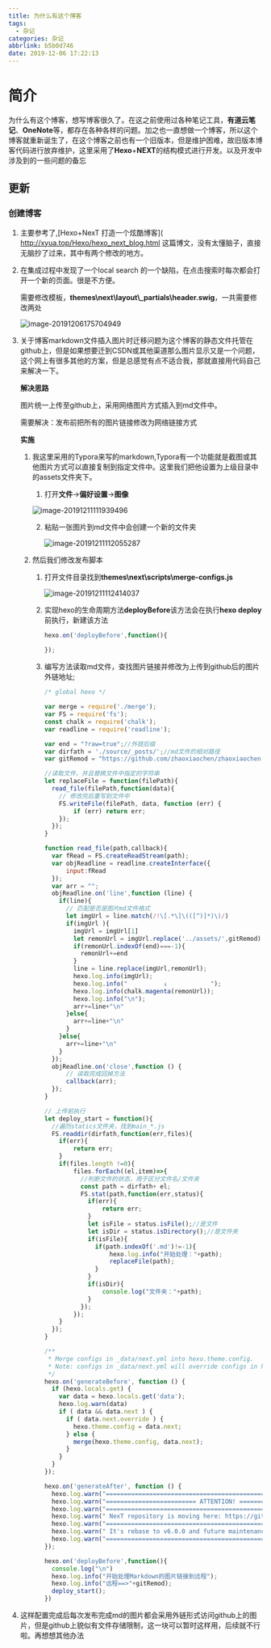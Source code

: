 ```yaml
---
title: 为什么有这个博客
tags:
  - 杂记
categories: 杂记
abbrlink: b5b0d746
date: 2019-12-06 17:22:13
---
```

# 简介
为什么有这个博客，想写博客很久了。在这之前使用过各种笔记工具，**有道云笔记**、**OneNote**等，都存在各种各样的问题。加之也一直想做一个博客，所以这个博客就重新诞生了，在这个博客之前也有一个旧版本，但是维护困难，故旧版本博客代码进行放弃维护，这里采用了**Hexo**+**NEXT**的结构模式进行开发。以及开发中涉及到的一些问题的备忘

## 更新
### 创建博客

1. 主要参考了,[Hexo+NexT 打造一个炫酷博客]( http://xyua.top/Hexo/hexo_next_blog.html 这篇博文，没有太懂脑子，直接无脑抄了过来，其中有两个修改的地方。

2. 在集成过程中发现了一个local search 的一个缺陷，在点击搜索时每次都会打开一个新的页面。很是不方便。

   需要修改模板，**themes\next\layout\\_partials\header.swig**，一共需要修改两处

   ![image-20191206175704949]( https://raw.githubusercontent.com/zhaoxiaochen/zhaoxiaochen.github.io/master/assets/image-20191206175704949.png )

3. 关于博客markdown文件插入图片时迁移问题为这个博客的静态文件托管在github上，但是如果想要迁到CSDN或其他渠道那么图片显示又是一个问题，这个网上有很多其他的方案，但是总感觉有点不适合我，那就直接用代码自己来解决一下。

   **解决思路**

   图片统一上传至github上，采用网络图片方式插入到md文件中。

   需要解决：发布前把所有的图片链接修改为网络链接方式

   **实施**

   1. 我这里采用的Typora来写的markdown,Typora有一个功能就是截图或其他图片方式可以直接复制到指定文件中。这里我们把他设置为上级目录中的assets文件夹下。

      1. 打开**文件**->**偏好设置**->**图像**

      ![image-20191211111939496](https://raw.githubusercontent.com/zhaoxiaochen/zhaoxiaochen.github.io/master/assets/image-20191211111939496.png?raw=true)

      2. 粘贴一张图片到md文件中会创建一个新的文件夹

         ![image-20191211112055287](https://raw.githubusercontent.com/zhaoxiaochen/zhaoxiaochen.github.io/master/assets/image-20191211112055287.png?raw=true)

   2. 然后我们修改发布脚本

      1. 打开文件目录找到**themes\next\scripts\merge-configs.js**

         ![image-20191211112414037](https://raw.githubusercontent.com/zhaoxiaochen/zhaoxiaochen.github.io/master/assets/image-20191211112414037.png?raw=true)

      2. 实现hexo的生命周期方法**deployBefore**该方法会在执行**hexo deploy**前执行，新建该方法

         ```javascript
         hexo.on('deployBefore',function(){
           
         });
         ```

      3. 编写方法读取md文件，查找图片链接并修改为上传到github后的图片外链地址;

         ```javascript
         /* global hexo */
         
         var merge = require('./merge');
         var FS = require('fs');
         const chalk = require('chalk');
         var readline = require('readline');
         
         var end = "?raw=true";//外链后缀
         var dirfath = './source/_posts/';//md文件的相对路径
         var gitRemod = "https://github.com/zhaoxiaochen/zhaoxiaochen.github.io/blob/master/assets/";//远程链接前缀地址
         
         //读取文件，并且替换文件中指定的字符串
         let replaceFile = function(filePath){
           read_file(filePath,function(data){
             // 修改完后重写到文件中
             FS.writeFile(filePath, data, function (err) {
                 if (err) return err;
             });
           });
         }
         
         function read_file(path,callback){
           var fRead = FS.createReadStream(path);
           var objReadline = readline.createInterface({
               input:fRead
           });
           var arr = "";
           objReadline.on('line',function (line) {
             if(line){
               // 匹配是否是图片md文件格式
               let imgUrl = line.match(/!\[.*\]\(([^)]*)\)/)
               if(imgUrl ){
                 imgUrl = imgUrl[1]
                 let remonUrl = imgUrl.replace('../assets/',gitRemod)
                 if(remonUrl.indexOf(end)===-1){
                   remonUrl+=end
                 }
                 line = line.replace(imgUrl,remonUrl);
                 hexo.log.info(imgUrl);
                 hexo.log.info("          ↓            ");
                 hexo.log.info(chalk.magenta(remonUrl));
                 hexo.log.info("\n");
                 arr+=line+"\n"
               }else{
                 arr+=line+"\n"
               }
             }else{
               arr+=line+"\n"
             }
           });
           objReadline.on('close',function () {
               // 读取完成回掉方法
               callback(arr);
           });
         }
         
         // 上传前执行
         let deploy_start = function(){
           //遍历statics文件夹，找到main_*.js
           FS.readdir(dirfath,function(err,files){
             if(err){
                 return err;
             }
             if(files.length !=0){
                 files.forEach((el,item)=>{
                   //判断文件的状态，用于区分文件名/文件夹
                   const path = dirfath+ el;
                   FS.stat(path,function(err,status){
                     if(err){
                         return err;
                     }
                     let isFile = status.isFile();//是文件
                     let isDir = status.isDirectory();//是文件夹
                     if(isFile){
                       if(path.indexOf('.md')!=-1){
                           hexo.log.info("开始处理："+path);
                           replaceFile(path);
                       }
                     }
                     if(isDir){
                         console.log("文件夹："+path);
                     }
                   });
                 });
             }
           });
         }
         
         /**
          * Merge configs in _data/next.yml into hexo.theme.config.
          * Note: configs in _data/next.yml will override configs in hexo.theme.config.
          */
         hexo.on('generateBefore', function () {
           if (hexo.locals.get) {
             var data = hexo.locals.get('data');
             hexo.log.warn(data)
             if ( data && data.next ) {
               if ( data.next.override ) {
                 hexo.theme.config = data.next;
               } else {
                 merge(hexo.theme.config, data.next);
               }
             }
           }
         });
         
         hexo.on('generateAfter', function () {
           hexo.log.warn("===============================================================");
           hexo.log.warn("========================= ATTENTION! ==========================");
           hexo.log.warn("===============================================================");
           hexo.log.warn(" NexT repository is moving here: https://github.com/theme-next ");
           hexo.log.warn("===============================================================");
           hexo.log.warn(" It's rebase to v6.0.0 and future maintenance will resume there");
           hexo.log.warn("===============================================================");
         });
         
         hexo.on('deployBefore',function(){
           console.log("\n")
           hexo.log.info("开始处理Markdown的图片链接到远程");
           hexo.log.info("远程==>"+gitRemod);
           deploy_start();
         })
         ```

4. 这样配置完成后每次发布完成md的图片都会采用外链形式访问github上的图片，但是github上貌似有文件存储限制，这一块可以暂时这样用，后续就不行啦。再想想其他办法
